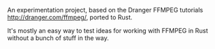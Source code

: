 An experimentation project, based on the Dranger FFMPEG tutorials http://dranger.com/ffmpeg/, ported to Rust.

It's mostly an easy way to test ideas for working with FFMPEG in Rust without a bunch of stuff in the way. 